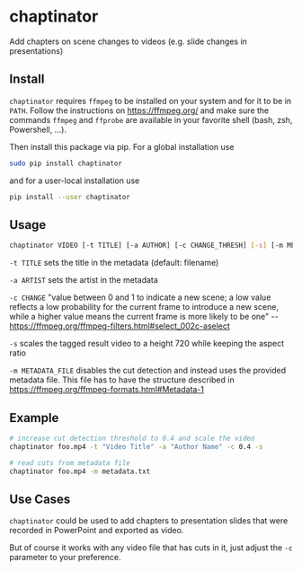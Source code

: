 # chaptinator

Add chapters on scene changes to videos (e.g. slide changes in presentations)


## Install

`chaptinator` requires `ffmpeg` to be installed on your system and for it to
be in `PATH`.
Follow the instructions on https://ffmpeg.org/ and make sure the commands
`ffmpeg` and `ffprobe` are available in your favorite shell (bash, zsh,
Powershell, ...).

Then install this package via pip. For a global installation use

```bash
sudo pip install chaptinator
```

and for a user-local installation use

```bash
pip install --user chaptinator
```


## Usage

```bash
chaptinator VIDEO [-t TITLE] [-a AUTHOR] [-c CHANGE_THRESH] [-s] [-m METADATA_FILE]
```

`-t TITLE` sets the title in the metadata (default: filename)

`-a ARTIST` sets the artist in the metadata

`-c CHANGE` "value between 0 and 1 to indicate a new scene; a low value
reflects a low probability for the current frame to introduce a new scene,
while a higher value means the current frame is more likely to be one"
-- https://ffmpeg.org/ffmpeg-filters.html#select_002c-aselect

`-s` scales the tagged result video to a height 720 while keeping the aspect
ratio

`-m METADATA_FILE` disables the cut detection and instead uses the provided
metadata file. This file has to have the structure described in
https://ffmpeg.org/ffmpeg-formats.html#Metadata-1


## Example

```bash
# increase cut detection threshold to 0.4 and scale the video
chaptinator foo.mp4 -t "Video Title" -a "Author Name" -c 0.4 -s

# read cuts from metadata file
chaptinator foo.mp4 -m metadata.txt
```

## Use Cases

`chaptinator` could be used to add chapters to presentation slides that were
recorded in PowerPoint and exported as video.

But of course it works with any video file that has cuts in it, just adjust
the `-c` parameter to your preference.
